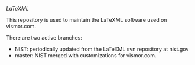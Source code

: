 *LaTeXML*

This repository is used to maintain the LaTeXML software used on vismor.com.

There are two active branches:

- NIST: periodically updated from the LaTeXML svn repository at nist.gov
- master: NIST merged with customizations for vismor.com.